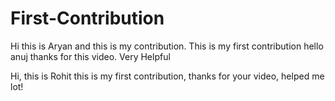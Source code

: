 # First-Contribution
Hi this is Aryan and this is my contribution.
This is my first contribution
hello anuj thanks for this video. Very Helpful

Hi, this is Rohit
this is my first contribution, thanks for your video, helped me lot!
